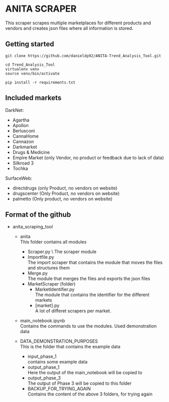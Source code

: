 # ANITA SCRAPER
This scraper scrapes multiple marketplaces for different products and vendors and creates json files where all information is stored.

## Getting started

```
git clone https://github.com/danieldp92/ANITA-Trend_Analysis_Tool.git

cd Trend_Analysis_Tool
virtualenv venv
source venv/bin/activate

pip install -r requirements.txt
```

    
 
## Included markets
DarkNet:
- Agartha
- Apollon
- Berlusconi
- CannaHome
- Cannazon
- Darkmarket
- Drugs & Medicine
- Empire Market (only Vendor, no product or feedback due to lack of data)
- Silkroad 3
- Tochka



SurfaceWeb:
- directdrugs (only Product, no vendors on website)
- drugscenter (Only Product, no vendors on website)
- palmetto (Only product, no vendors on website)

## Format of the github

- anita_scraping_tool
    - anita \
    This folder contains all modules
        - Scraper.py \ 
        The scraper module
        - Importfile.py \
        The import scraper that contains the module that moves the files and structures them
        - Merge.py \
        The module that merges the files and exports the json files
        - MarketScraper (folder)
            - MarketIdentifier.py \
            The module that contains the identifier for the different markets
            - [market].py \
            A lot of differet scrapers per market.
        
    - main_notebook.ipynb \
    Contains the commands to use the modules. Used demonstration data
    - DATA_DEMONSTRATION_PURPOSES \
    This is the folder that contains the example data
        - input_phase_1 \
        contains some example data
        - output_phase_1 \
        Here the output of the main_notebook will be copied to
        - output_phase_3 \
        The output of Phase 3 will be copied to this folder
        - BACKUP_FOR_TRYING_AGAIN \
        Contains the content of the above 3 folders, for trying again
